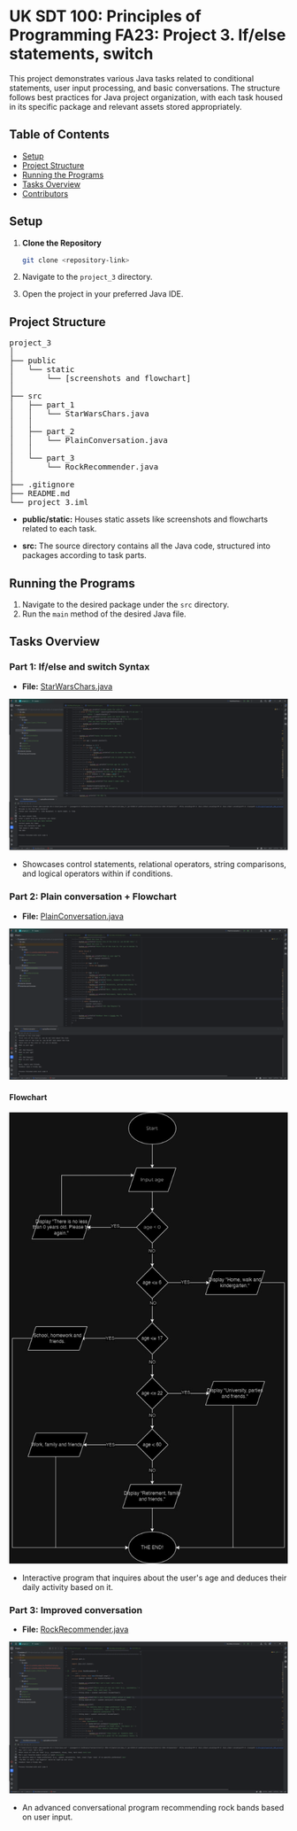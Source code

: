 # UK SDT 100: Principles of Programming FA23: Project 3. If/else statements, switch

This project demonstrates various Java tasks related to conditional statements, user input processing, and basic conversations. The structure follows best practices for Java project organization, with each task housed in its specific package and relevant assets stored appropriately.

## Table of Contents

- [Setup](#setup)
- [Project Structure](#project-structure)
- [Running the Programs](#running-the-programs)
- [Tasks Overview](#tasks-overview)
- [Contributors](#contributors)

## Setup

1. **Clone the Repository**
    ```bash
    git clone <repository-link>
    ```

2. Navigate to the `project_3` directory.

3. Open the project in your preferred Java IDE.

## Project Structure

<pre>
project_3
│
├── public
│   └── static
│       └── [screenshots and flowchart]
│
├── src
│   ├── part_1
│   │   └── StarWarsChars.java
│   │
│   ├── part_2
│   │   └── PlainConversation.java
│   │
│   └── part_3
│       └── RockRecommender.java
│
├── .gitignore
├── README.md
└── project_3.iml
</pre>

- **public/static:** Houses static assets like screenshots and flowcharts related to each task.

- **src:** The source directory contains all the Java code, structured into packages according to task parts.

## Running the Programs

1. Navigate to the desired package under the `src` directory.
2. Run the `main` method of the desired Java file.

## Tasks Overview

### Part 1: If/else and switch Syntax

- **File:** [StarWarsChars.java](src/part_1/StarWarsChars.java)

![Part 1.1. Screenshot: Console output for StarWarsChars.java](public/static/part_1_1_console_output_for_StarWarsChars.png)

- Showcases control statements, relational operators, string comparisons, and logical operators within if conditions.

### Part 2: Plain conversation + Flowchart

- **File:** [PlainConversation.java](src/part_2/PlainConversation.java)

![Part 2.1. Screenshot: Console output for PlainConversation.java](public/static/part_2_1_console_output_for_PlainConversation.png)

#### Flowchart
![Part 2.2. Screenshot: Flowchart](public/static/project_3_part_2_flowchart.jpg)

- Interactive program that inquires about the user's age and deduces their daily activity based on it.

### Part 3: Improved conversation

- **File:** [RockRecommender.java](src/part_3/RockRecommender.java)

![Part 3.1. Screenshot: Console output for RockRecommender.java](public/static/part_3_1_console_output_for_RockRecommender.png)

- An advanced conversational program recommending rock bands based on user input.